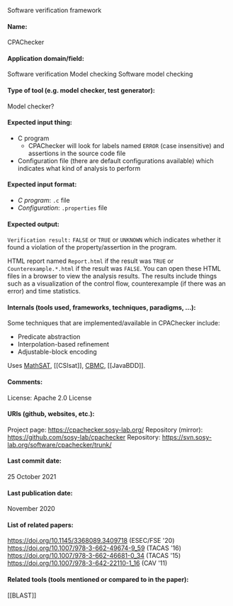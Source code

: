Software verification framework

#### Name:
CPAChecker

#### Application domain/field:
Software verification
Model checking
Software model checking

#### Type of tool (e.g. model checker, test generator):
Model checker?

#### Expected input thing:
- C program
	- CPAChecker will look for labels named `ERROR` (case insensitive) and assertions in the source code file
- Configuration file (there are default configurations available) which indicates what kind of analysis to perform

#### Expected input format:
- *C program*: `.c` file
- *Configuration*: `.properties` file

#### Expected output:
`Verification result:` `FALSE` or `TRUE` or `UNKNOWN` which indicates whether it found a violation of the property/assertion in the program.

HTML report named `Report.html` if the result was `TRUE` or `Counterexample.*.html` if the result was `FALSE`.  You can open these HTML files in a browser to view the analysis results.
The results include things such as a visualization of the control flow, counterexample (if there was an error) and time statistics.

#### Internals (tools used, frameworks, techniques, paradigms, ...):
Some techniques that are implemented/available in CPAChecker include:
- Predicate abstraction
- Interpolation-based refinement
- Adjustable-block encoding

Uses [MathSAT](../Solvers/SMT/MathSAT.md), [[CSIsat]], [CBMC](CBMC.md), [[JavaBDD]].

#### Comments:
License: Apache 2.0 License

#### URIs (github, websites, etc.):
Project page: https://cpachecker.sosy-lab.org/
Repository (mirror): https://github.com/sosy-lab/cpachecker
Repository: https://svn.sosy-lab.org/software/cpachecker/trunk/

#### Last commit date:
25 October 2021

#### Last publication date:
November 2020

#### List of related papers:
https://doi.org/10.1145/3368089.3409718 (ESEC/FSE '20)
https://doi.org/10.1007/978-3-662-49674-9_59 (TACAS '16)
https://doi.org/10.1007/978-3-662-46681-0_34 (TACAS '15)
https://doi.org/10.1007/978-3-642-22110-1_16 (CAV '11)

#### Related tools (tools mentioned or compared to in the paper):
[[BLAST]]
